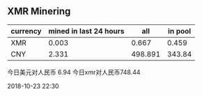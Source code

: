 ## XMR Minering

|currency|mined in last 24 hours|all|in pool|
|---|---|---|---|
|XMR|0.003|0.667|0.459|
|CNY|2.331|498.891|343.84|

今日美元对人民币 6.94	今日xmr对人民币748.44


2018-10-23 22:30
